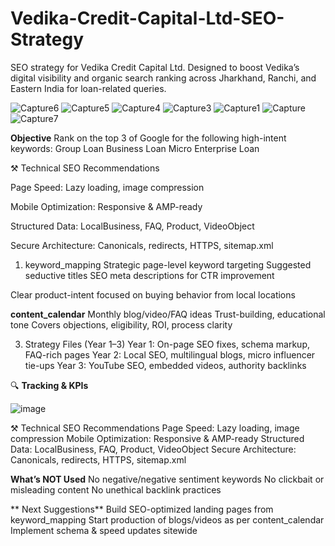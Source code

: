 
# Vedika-Credit-Capital-Ltd-SEO-Strategy
SEO strategy for Vedika Credit Capital Ltd. Designed to boost Vedika’s digital visibility and organic search ranking across Jharkhand, Ranchi, and Eastern India for loan-related queries.


![Capture6](https://github.com/user-attachments/assets/8effdb12-b0e2-4384-9d92-2176b5415b89)
![Capture5](https://github.com/user-attachments/assets/3dba6e30-e1bb-4de0-8c74-1f0b8cc17f15)
![Capture4](https://github.com/user-attachments/assets/57d5e343-92b7-45f0-91f2-13f71297607a)
![Capture3](https://github.com/user-attachments/assets/b015d297-7270-4efd-99b4-2a29b6a5b084)
![Capture1](https://github.com/user-attachments/assets/f640afc8-bb54-4062-85a7-9084d25f51b7)
![Capture](https://github.com/user-attachments/assets/51ee85c9-f4cd-4013-983e-e7d366af1823)
![Capture7](https://github.com/user-attachments/assets/e8a7035c-c621-4fb1-8efb-da35ad556f17)

**Objective**
Rank on the top 3 of Google for the following high-intent keywords:
Group Loan 
Business Loan
Micro Enterprise Loan

⚒ Technical SEO Recommendations

Page Speed: Lazy loading, image compression

Mobile Optimization: Responsive & AMP-ready

Structured Data: LocalBusiness, FAQ, Product, VideoObject

Secure Architecture: Canonicals, redirects, HTTPS, sitemap.xml



1. keyword_mapping
Strategic page-level keyword targeting
Suggested seductive titles
SEO meta descriptions for CTR improvement

Clear product-intent focused on buying behavior from local locations

**content_calendar**
Monthly blog/video/FAQ ideas
Trust-building, educational tone
Covers objections, eligibility, ROI, process clarity

3. Strategy Files (Year 1–3)
Year 1: On-page SEO fixes, schema markup, FAQ-rich pages
Year 2: Local SEO, multilingual blogs, micro influencer tie-ups
Year 3: YouTube SEO, embedded videos, authority backlinks

🔍 **Tracking & KPIs**

![image](https://github.com/user-attachments/assets/1dd6b970-1a4a-4666-91a1-624a3623ef26)

⚒ Technical SEO Recommendations
Page Speed: Lazy loading, image compression
Mobile Optimization: Responsive & AMP-ready
Structured Data: LocalBusiness, FAQ, Product, VideoObject
Secure Architecture: Canonicals, redirects, HTTPS, sitemap.xml


 **What’s NOT Used**
No negative/negative sentiment keywords
No clickbait or misleading content
No unethical backlink practices

 ** Next Suggestions**
Build SEO-optimized landing pages from keyword_mapping
Start production of blogs/videos as per content_calendar
Implement schema & speed updates sitewide

